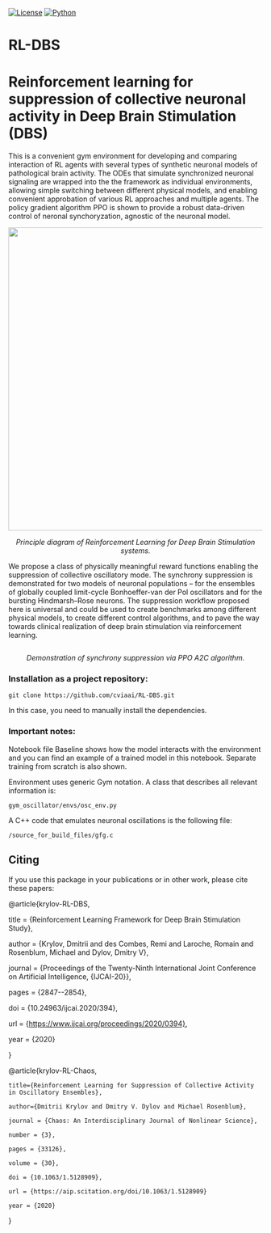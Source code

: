 [![License](https://img.shields.io/github/license/analysiscenter/pydens.svg)](https://www.apache.org/licenses/LICENSE-2.0)
[![Python](https://img.shields.io/badge/python-3.6-blue.svg)](https://python.org)

# RL-DBS
# Reinforcement learning for suppression of collective neuronal activity in Deep Brain Stimulation (DBS)

This is a convenient gym environment for developing and comparing interaction of RL agents with several types of synthetic neuronal models of pathological brain activity. The ODEs that simulate synchronized neuronal signaling are wrapped into the the framework as individual environments, allowing simple switching between different physical models, and enabling convenient approbation of various RL approaches and multiple agents. The policy gradient algorithm PPO is shown to provide a robust data-driven control of neronal synchoryzation, agnostic of the neuronal model. 

<p align="center">
<img src="RL-DBS-diagram.png" width="600" alt>
</p>
<p align="center">
<em>Principle diagram of Reinforcement Learning for Deep Brain Stimulation systems.</em>
</p>

We propose a class of physically meaningful reward functions enabling the suppression of collective oscillatory mode. The synchrony suppression is demonstrated for two models of neuronal populations – for the ensembles of globally coupled limit-cycle Bonhoeffer-van der Pol oscillators and for the bursting Hindmarsh–Rose neurons. The suppression workflow proposed here is universal and could be used to create benchmarks among different physical models, to create different control algorithms, and to pave the way towards clinical realization of deep brain stimulation via reinforcement learning. 

<p align="center">
<!---<img src="RL-DBS-demo.png" alt> -->
<img src="2.gif" alt>

</p>
<p align="center">
<em>Demonstration of synchrony suppression via PPO A2C algorithm.</em>
</p>




### Installation as a project repository:

```
git clone https://github.com/cviaai/RL-DBS.git
```

In this case, you need to manually install the dependencies.

### Important notes:

Notebook file Baseline shows how the model interacts with the environment and you can find an example of a trained model in this notebook. Separate training from scratch is also shown.

Environment uses generic Gym notation. A class that describes all relevant information is:
```
gym_oscillator/envs/osc_env.py
```
A C++ code that emulates neuronal oscillations is the following file:
```
/source_for_build_files/gfg.c
```
## Citing 

If you use this package in your publications or in other work, please cite these papers:


@article{krylov-RL-DBS,

title = {Reinforcement Learning Framework for Deep Brain Stimulation Study},

author = {Krylov, Dmitrii and des Combes, Remi and Laroche, Romain and Rosenblum, Michael and Dylov, Dmitry V},

journal = {Proceedings of the Twenty-Ninth International Joint Conference on Artificial Intelligence, {IJCAI-20}},

pages = {2847--2854},

doi = {10.24963/ijcai.2020/394},

url = {https://www.ijcai.org/proceedings/2020/0394},

year = {2020}

}

@article{krylov-RL-Chaos,

    title={Reinforcement Learning for Suppression of Collective Activity in Oscillatory Ensembles},
    
    author={Dmitrii Krylov and Dmitry V. Dylov and Michael Rosenblum},
    
    journal = {Chaos: An Interdisciplinary Journal of Nonlinear Science},
    
    number = {3},
    
    pages = {33126},
    
    volume = {30},
    
    doi = {10.1063/1.5128909},
    
    url = {https://aip.scitation.org/doi/10.1063/1.5128909}
    
    year = {2020}
}
